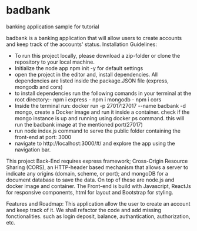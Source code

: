 # badbank
banking application sample for tutorial

badbank is a banking application that will allow users to create accounts and keep track of the accounts' status.
Installation Guidelines:
   - To run this project locally, please download a zip-folder or clone the repository to your local machine.
   - Initialize the node app npm init -y for default settings
   - open the project in the editor and, install dependencies. All dependencies are listed inside the package.JSON file (express, mongodb and cors)
   - to install dependencies run the following comands in your terminal at the root directory:- npm i express
                                                                                              - npm i mongodb
                                                                                              - npm i cors
   - Inside the terminal run: docker run -p 27017:27017 --name badbank -d mongo, create a Docker image and run it inside a container. check if the mongo instance is up and running using docker ps command. this will run the badbank image at the mentioned port(27017)
   - run node index.js command to serve the public folder containing the front-end at port: 3000
   - navigate to http://localhost:3000/#/ and explore the app using the navigation bar.

This project Back-End requires express framework; Cross-Origin Resource Sharing (CORS), an HTTP-header based mechanism that allows a server to indicate any origins (domain, scheme, or port); and mongoDB for a document database to save the data. On top of these are node.js and docker image and container.
The Front-end is build with Javascript, ReactJs for responsive components, html for layout and Bootstrap for styling.

Features and Roadmap: This application allow the user to create an account and keep track of it. We shall refactor the code and add missing fonctionalities. such as login deposit, balance, authantication, authorization, etc.

